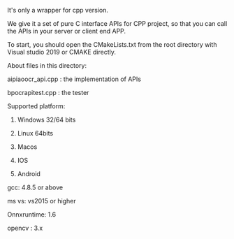 It's only a wrapper for cpp version. 

We give it a set of pure C interface APIs for CPP project, so that you can call the APIs in your server or client end APP.


To start, you should open the CMakeLists.txt from the root directory with Visual studio 2019 or CMAKE directly.

About files in this directory:


aipiaoocr_api.cpp      : the implementation of APIs


bpocrapitest.cpp      : the tester


Supported platform:

1. Windows 32/64 bits

2. Linux  64bits

3. Macos 

4. IOS

5. Android


gcc:  4.8.5 or above

ms vs: vs2015 or higher

Onnxruntime: 1.6

opencv :  3.x
